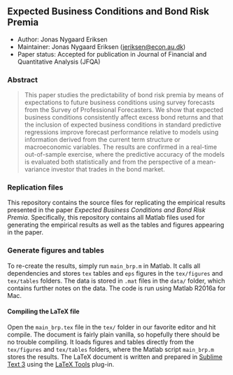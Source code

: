 ## Expected Business Conditions and Bond Risk Premia

* Author: Jonas Nygaard Eriksen
* Maintainer: Jonas Nygaard Eriksen (jeriksen@econ.au.dk)
* Paper status: Accepted for publication in Journal of Financial and Quantitative Analysis (JFQA)

### Abstract
> This paper studies the predictability of bond risk premia by means of expectations to future business conditions using survey forecasts from the Survey of Professional Forecasters. We show that expected business conditions consistently affect excess bond returns and that the inclusion of expected business conditions in standard predictive regressions improve forecast performance relative to models using information derived from the current term structure or macroeconomic variables. The results are confirmed in a real-time out-of-sample exercise, where the predictive accuracy of the models is evaluated both statistically and from the perspective of a mean-variance investor that trades in the bond market.

### Replication files
This repository contains the source files for replicating the empirical results presented in the paper *_Expected Business Conditions and Bond Risk Premia_*. Specifically, this repository contains all Matlab files used for generating the empirical results as well as the tables and figures appearing in the paper. 

### Generate figures and tables
To re-create the results, simply run `main_brp.m` in Matlab. It calls all dependencies and stores `tex` tables and `eps` figures in the `tex/figures` and `tex/tables` folders. The data is stored in `.mat` files in the `data/` folder, which contains further notes on the data. The code is run using Matlab R2016a for Mac. 

#### Compiling the LaTeX file
Open the `main_brp.tex` file in the `tex/` folder in our favorite editor and hit compile. The document is fairly plain vanilla, so hopefully there should be no trouble compiling. It loads figures and tables directly from the `tex/figures` and `tex/tables` folders, where the Matlab script `main_brp.m` stores the results. The LaTeX document is written and prepared in [Sublime Text 3](http://www.sublimetext.com/3) using the [LaTeX Tools](https://github.com/SublimeText/LaTeXTools) plug-in. 